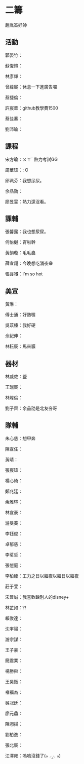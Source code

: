 # 二籌
趙胤筌好帥
## 活動

郭晏竹：

蘇俊愷：

林彥輝：

曾緯宸：休息一下進廣告囉

蔡捷倫：

許宸華：github教學費1500

蔡佳蓁：

劉沛瑜：

## 課程

宋方瑜：ㄨㄚˊ 熱力考試GG

周華瑋：: O

邱珮芬：我想尿尿。

余品劭：

廖昱雯：熱力還沒看。

## 課輔

張馨露：我也想尿尿。

何怡樾：宵啦幹

黃韻璇：毛毛蟲

薛宜翔：今晚想吃消夜😁

張襄翊：I'm so hot

## 美宣

黃琳：

傅士通：好熱喔

吳苡榛：我好硬

佘紀伸：

林耘辰：馬來貘

## 器材

林威佐：鹽

王瑞辰：

林煒倫：

劉子齊：余品劭是北友夯哥

## 隊輔

朱心慈：想甲奔

陳宣任：

黃晴：

張宸瑋：

楊心綺：

鄭兆廷：

余雅瑄：

林宣豪：

游旻蓁：

李钰俊：

卓郁慈：

李茗哲：

張愷庭：

李柏臻：工力之日以繼夜以繼日以繼夜

莊于萱：

宋晉誠：我喜歡蹭別人的disney+

林芷如：?!

賴俊達：

沈宇陽：

游宗謀：

王子豪：

簡震業：

楊勝舜：

王昊鈺：

褚福為：

吳冠廷：

廖元鼎：

陳翊揚：

劉柏逸：

張北辰：

江澤雍：嗚嗚沒錢了(๑◞‸◟๑)
